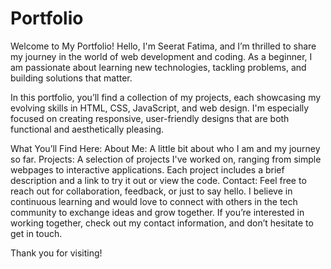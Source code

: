 # Portfolio
Welcome to My Portfolio!
Hello, I'm Seerat Fatima, and I’m thrilled to share my journey in the world of web development and coding. As a beginner, I am passionate about learning new technologies, tackling problems, and building solutions that matter.

In this portfolio, you’ll find a collection of my projects, each showcasing my evolving skills in HTML, CSS, JavaScript, and web design. I'm especially focused on creating responsive, user-friendly designs that are both functional and aesthetically pleasing.

What You’ll Find Here:
About Me: A little bit about who I am and my journey so far.
Projects: A selection of projects I've worked on, ranging from simple webpages to interactive applications. Each project includes a brief description and a link to try it out or view the code.
Contact: Feel free to reach out for collaboration, feedback, or just to say hello.
I believe in continuous learning and would love to connect with others in the tech community to exchange ideas and grow together. If you’re interested in working together, check out my contact information, and don’t hesitate to get in touch.

Thank you for visiting!


